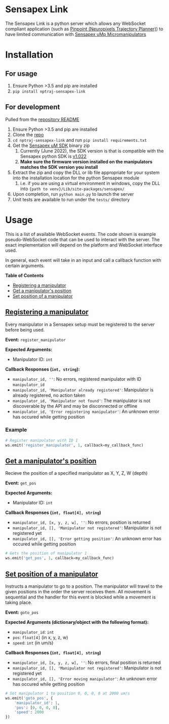 # Sensapex Link
The Sensapex Link is a python server which allows any WebSocket compliant application (such as [Pinpoint (Neuropixels Trajectory Planner)](https://github.com/dbirman/NPTrajectoryPlanner/)) to have limited communication with [Sensapex uMp Micromanipulators](https://www.sensapex.com/products/ump-micromanipulators/)

# Installation
## For usage
1. Ensure Python >3.5 and pip are installed
2. `pip install nptraj-sensapex-link`

## For development
Pulled from the [repository README](https://github.com/dbirman/nptraj-sensapex-link/blob/main/README.md)

1. Ensure Python >3.5 and pip are installed
2. Clone the [repo](https://github.com/dbirman/nptraj-sensapex-link)
3. `cd nptraj-sensapex-link` and run `pip install requirements.txt`
4. Get the [Sensapex uM SDK](http://dist.sensapex.com/misc/um-sdk/latest/) binary zip
   1. Currently (June 2022), the SDK version is that is compatible with the Sensapex python SDK is [v1.022](http://dist.sensapex.com/misc/um-sdk/latest/umsdk-1.022-binaries.zip)
   2. **Make sure the firmware version installed on the manipulators matches the SDK version you install**
5. Extract the zip and copy the DLL or lib file appropriate for your system into the installation location for the python Sensapex module
   1. i.e. if you are using a virtual environment in windows, copy the DLL into `{path to venv}/Lib/site-packages/sensapex/`
6. Upon completion, run `python main.py` to launch the server
7. Unit tests are available to run under the `tests/` directory

# Usage
This is a list of available WebSocket events. The code shown is example pseudo-WebSocket code that can be used to interact with the server. The exact implementation will depend on the platform and WebSocket interface used.

In general, each event will take in an input and call a callback function with certain arguments.

**Table of Contents**
- [Registering a manipulator](#registering-a-manipulator)
- [Get a manipulator's position](#get-a-manipulators-position)
- [Set position of a manipulator](#set-position-of-a-manipulator)

## [Registering a manipulator](#registering-a-manipulator)
Every manipulator in a Sensapex setup must be registered to the server before being used.

**Event:** `register_manipulator`

**Expected Arguments:**
- Manipulator ID: `int`

**Callback Responses (`int, string`):**
- `manipulator_id, ''`: No errors, registered manipulator with ID `manipulator_id`
- `manipulator_id, 'Manipulator already registered'`: Manipulator is already registered, no action taken
- `manipulator_id, 'Manipulator not found'`: The manipulator is not discoverable by the API and may be disconnected or offline
- `manipulator_id, 'Error registering manipulator'`: An unknown error has occured while getting position

### Example
```python
# Register manipulator with ID 1
ws.emit('register_manipulator', 1, callback=my_callback_func)
```

## [Get a manipulator's position](#get-a-manipulators-position)
Recieve the position of a specified manipulator as X, Y, Z, W (depth)

**Event:** `get_pos`

**Expected Arguments:**
- Manipulator ID: `int`

**Callback Responses (`int, float[4], string`)**
- `manipulator_id, [x, y, z, w], ''`: No errors, position is returned
- `manipulator_id, [], 'Manipulator not registered'`: Manipulator is not registered yet
- `manipulator_id, [], 'Error getting position'`: An unknown error has occured while getting position

```python
# Gets the position of manipulator 1
ws.emit('get_pos', 1, callback=my_callback_func)
```

## [Set position of a manipulator](#set-position-of-a-manipulator)
Instructs a manipulator to go to a position. The manipulator will travel to the given positions in the order the server receives them. All movement is sequential and the handler for this event is blocked while a movement is taking place.

**Event:** `goto_pos`

**Expected Arguments (dictionary/object with the following format):**
- `manipulator_id`: `int`
- `pos`: `float[4]` (in x, y, z, w)
- `speed`: `int` (in um/s)

**Callback Responses (`int, float[4], string`)**
- `manipulator_id, [x, y, z, w], ''`: No errors, final position is returned
- `manipulator_id, [], 'Manipulator not registered'`: Manipulator is not registered yet
- `manipulator_id, [], 'Error moving manipulator'`: An unknown error has occured while getting position

```python
# Set manipulator 1 to position 0, 0, 0, 0 at 2000 um/s
ws.emit('goto_pos', {
    'manipulator_id': 1,
    'pos': [0, 0, 0, 0],
    'speed': 2000
})
```
